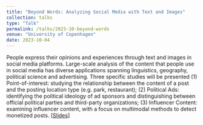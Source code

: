 ```yaml
---
title: "Beyond Words: Analyzing Social Media with Text and Images"
collection: talks
type: "Talk"
permalink: /talks/2023-10-beyond-words
venue: "University of Copenhagen"
date: 2023-10-04
---
```


People express their opinions and experiences through text and images
in social media platforms. Large-scale analysis of the content that
people use in social media has diverse applications spanning
linguistics, geography, political science and advertising. Three
specific studies will be presented (1) Point-of-interest: studying the
relationship between the content of a post and the posting location
type (e.g. park, restaurant); (2) Political Ads: identifying the
political ideology of ad sponsors and distinguishing between official
political parties and third-party organizations; (3) Influencer
Content: examining influencer content, with a focus on multimodal
methods to detect monetized posts. [[Slides](https://danaesavi.github.io/files/Copenhagen-Beyond%20Words_%20Analyzing%20Social%20Media%20with%20Text%20and%20Images.pdf)]
